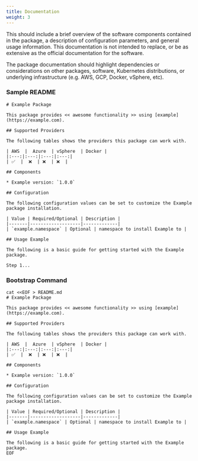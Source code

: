 ```yaml
---
title: Documentation
weight: 3
---
```


This should include a brief overview of the software components contained in the package, a description of configuration parameters, and general usage information. This documentation is not intended to replace, or be as extensive as the official documentation for the software.

The package documentation should highlight dependencies or considerations on other packages, software, Kubernetes distributions, or underlying infrastructure (e.g. AWS, GCP, Docker, vSphere, etc).

### Sample README

```text
# Example Package

This package provides << awesome functionality >> using [example](https://example.com).

## Supported Providers

The following tables shows the providers this package can work with.

| AWS  |  Azure  | vSphere  | Docker |
|:---:|:---:|:---:|:---:|
| ✅  |  ❌  | ❌  | ❌  |

## Components

* Example version: `1.0.0`

## Configuration

The following configuration values can be set to customize the Example package installation.

| Value | Required/Optional | Description |
|-------|-------------------|-------------|
| `example.namespace` | Optional | namespace to install Example to |

## Usage Example

The following is a basic guide for getting started with the Example package.

Step 1...
```

### Bootstrap Command

```shell
cat <<EOF > README.md
# Example Package

This package provides << awesome functionality >> using [example](https://example.com).

## Supported Providers

The following tables shows the providers this package can work with.

| AWS  |  Azure  | vSphere  | Docker |
|:---:|:---:|:---:|:---:|
| ✅  |  ❌  | ❌  | ❌  |

## Components

* Example version: `1.0.0`

## Configuration

The following configuration values can be set to customize the Example package installation.

| Value | Required/Optional | Description |
|-------|-------------------|-------------|
| `example.namespace` | Optional | namespace to install Example to |

## Usage Example

The following is a basic guide for getting started with the Example package.
EOF
```
